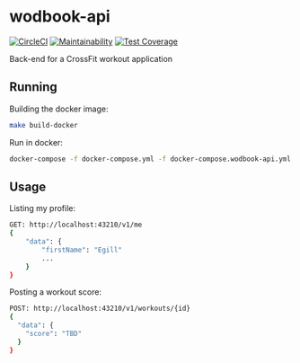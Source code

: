 # wodbook-api

[![CircleCI](https://circleci.com/gh/egilsster/wodbook-api/tree/master.svg?style=shield)](https://circleci.com/gh/egilsster/wodbook-api/tree/master)
[![Maintainability](https://api.codeclimate.com/v1/badges/9f204b79ad07c8a0344f/maintainability)](https://codeclimate.com/github/egilsster/wodbook-api/maintainability)
[![Test Coverage](https://api.codeclimate.com/v1/badges/9f204b79ad07c8a0344f/test_coverage)](https://codeclimate.com/github/egilsster/wodbook-api/test_coverage)

Back-end for a CrossFit workout application

## Running

Building the docker image:

```sh
make build-docker
```

Run in docker:

```sh
docker-compose -f docker-compose.yml -f docker-compose.wodbook-api.yml up -d
```

## Usage

Listing my profile:

```sh
GET: http://localhost:43210/v1/me
{
    "data": {
        "firstName": "Egill"
        ...
    }
}
```

Posting a workout score:

```sh
POST: http://localhost:43210/v1/workouts/{id}
{
  "data": {
    "score": "TBD"
  }
}
```
